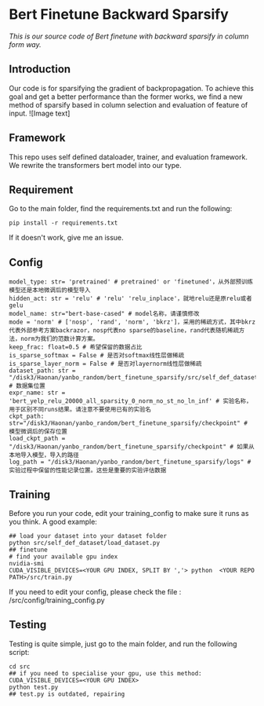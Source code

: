 # Bert Finetune Backward Sparsify
*This is our source code of Bert finetune with backward sparsify in column form way.*
## Introduction
Our code is for sparsifying the gradient of backpropagation. To achieve this goal and get a better performance than the former works, we find a new method of sparsify based in column selection and evaluation of feature of input.
![Image text]


## Framework
This repo uses self defined dataloader, trainer, and evaluation framework.
We rewrite the transformers bert model into our type.

## Requirement
Go to the main folder, find the requirements.txt and run the following:
```
pip install -r requirements.txt
```
If it doesn't work, give me an issue.

## Config
```
model_type: str= 'pretrained' # pretrained' or 'finetuned'，从外部预训练模型还是本地微调后的模型导入
hidden_act: str = 'relu' # 'relu' 'relu_inplace'，就地relu还是原relu或者gelu
model_name: str="bert-base-cased" # model名称，请谨慎修改
mode = 'norm' # ['nosp', 'rand', 'norm', 'bkrz']，采用的稀疏方式，其中bkrz代表外部参考方案backrazor，nosp代表no sparse的baseline，rand代表随机稀疏方法，norm为我们的范数计算方案。
keep_frac: float=0.5 # 希望保留的数据占比
is_sparse_softmax = False # 是否对softmax线性层做稀疏
is_sparse_layer_norm = False # 是否对layernorm线性层做稀疏
dataset_path: str = "/disk3/Haonan/yanbo_random/bert_finetune_sparsify/src/self_def_datasets" # 数据集位置 
expr_name: str = 'bert_yelp_relu_20000_all_sparsity_0_norm_no_st_no_ln_inf' # 实验名称，用于区别不同runs结果。请注意不要使用已有的实验名
ckpt_path: str="/disk3/Haonan/yanbo_random/bert_finetune_sparsify/checkpoint" # 模型微调后的保存位置
load_ckpt_path = "/disk3/Haonan/yanbo_random/bert_finetune_sparsify/checkpoint" # 如果从本地导入模型，导入的路径 
log_path = "/disk3/Haonan/yanbo_random/bert_finetune_sparsify/logs" # 实验过程中保留的性能记录位置。这些是重要的实验评估数据
```

## Training
Before you run your code, edit your training_config to make sure it runs as you think.
A good example:
```
## load your dataset into your dataset folder
python src/self_def_dataset/load_dataset.py
## finetune
# find your available gpu index
nvidia-smi
CUDA_VISIBLE_DEVICES=<YOUR GPU INDEX, SPLIT BY ','> python  <YOUR REPO PATH>/src/train.py
```
If you need to edit your config, please check the file : <YOUR REPO PATH>/src/config/training_config.py 


##  Testing
Testing is quite simple, just go to the main folder, and run the following script:
```
cd src
## if you need to specialise your gpu, use this method: CUDA_VISIBLE_DEVICES=<YOUR GPU INDEX>
python test.py
## test.py is outdated, repairing
```



